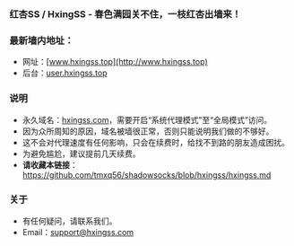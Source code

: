 ### 红杏SS / HxingSS - 春色满园关不住，一枝红杏出墙来！
### 最新墙内地址：
- 网址：[www.hxingss.top](http://www.hxingss.top)
- 后台：[user.hxingss.top](http://user.hxingss.top)
### 说明
- 永久域名：[hxingss.com](http://hxingss.com)，需要开启“系统代理模式”至“全局模式”访问。
- 因为众所周知的原因，域名被墙很正常，否则只能说明我们做的不够好。
- 这不会对代理速度有任何影响，只会在续费时，给找不到路的朋友造成困扰。
- 为避免尴尬，建议提前几天续费。
- **请收藏本链接**：<https://github.com/tmxq56/shadowsocks/blob/hxingss/hxingss.md>
### 关于
- 有任何疑问，请联系我们。
- Email：support@hxingss.com

